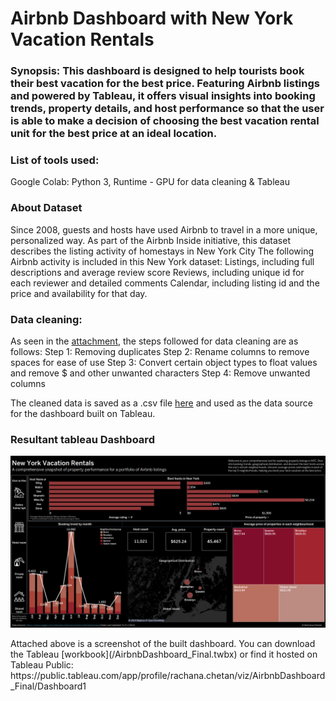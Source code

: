 # Airbnb Dashboard with New York Vacation Rentals
### Synopsis: This dashboard is designed to help tourists book their best vacation for the best price. Featuring Airbnb listings and powered by Tableau, it offers visual insights into booking trends, property details, and host performance so that the user is able to make a decision of choosing the best vacation rental unit for the best price at an ideal location.

### List of tools used:
Google Colab: Python 3, Runtime - GPU for data cleaning & Tableau

### About Dataset
Since 2008, guests and hosts have used Airbnb to travel in a more unique, personalized way. As part of the Airbnb Inside initiative, this dataset describes the listing activity of homestays in New York City
The following Airbnb activity is included in this New York dataset:
Listings, including full descriptions and average review score Reviews, including unique id for each reviewer and detailed comments Calendar, including listing id and the price and availability for that day.

### Data cleaning:
As seen in the [attachment](/Airbnb_Open_Data_Data_cleaning_Rachana.ipynb), the steps followed for data cleaning are as follows: 
Step 1: Removing duplicates
Step 2: Rename columns to remove spaces for ease of use
Step 3: Convert certain object types to float values and remove $ and other unwanted characters
Step 4: Remove unwanted columns

The cleaned data is saved as a .csv file [here](/Airbnb_Cleaned.csv) and used as the data source for the dashboard built on Tableau.

### Resultant tableau Dashboard 
<p align="center">
  <img src="Airbnb_Dashboard.png">
</p>
Attached above is a screenshot of the built dashboard. You can download the Tableau [workbook](/AirbnbDashboard_Final.twbx) or find it hosted on Tableau Public: https://public.tableau.com/app/profile/rachana.chetan/viz/AirbnbDashboard_Final/Dashboard1




